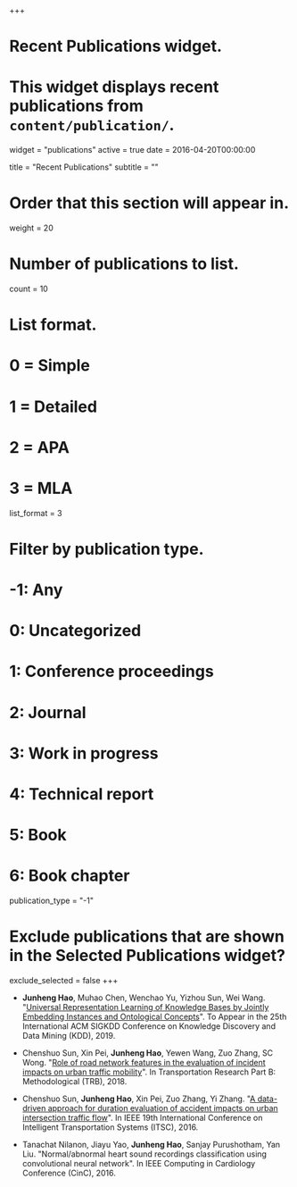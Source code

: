 +++
# Recent Publications widget.
# This widget displays recent publications from `content/publication/`.
widget = "publications"
active = true
date = 2016-04-20T00:00:00

title = "Recent Publications"
subtitle = ""

# Order that this section will appear in.
weight = 20

# Number of publications to list.
count = 10

# List format.
#   0 = Simple
#   1 = Detailed
#   2 = APA
#   3 = MLA
list_format = 3

# Filter by publication type.
# -1: Any
#  0: Uncategorized
#  1: Conference proceedings
#  2: Journal
#  3: Work in progress
#  4: Technical report
#  5: Book
#  6: Book chapter
publication_type = "-1"

# Exclude publications that are shown in the Selected Publications widget?
exclude_selected = false
+++


* **Junheng Hao**, Muhao Chen, Wenchao Yu, Yizhou Sun, Wei Wang. "[Universal Representation Learning of Knowledge Bases by Jointly Embedding Instances and Ontological Concepts](https://www.haojunheng.com/files/pubs/KDD19-JOIE.pdf)". To Appear in the 25th International ACM SIGKDD Conference on Knowledge Discovery and Data Mining (KDD), 2019. 

* Chenshuo Sun, Xin Pei, **Junheng Hao**, Yewen Wang, Zuo Zhang, SC Wong. "[Role of road network features in the evaluation of incident impacts on urban traffic mobility](https://ucelinks.cdlib.org/sfx_local?sid=google&auinit=C&aulast=Sun&atitle=Role+of+road+network+features+in+the+evaluation+of+incident+impacts+on+urban+traffic+mobility&id=doi:10.1016/j.trb.2018.08.013&title=Transportation+research.+Part+B:+methodological&volume=117&date=2018&spage=101&issn=0191-2615)". In Transportation Research Part B: Methodological (TRB), 2018. 

* Chenshuo Sun, **Junheng Hao**, Xin Pei, Zuo Zhang, Yi Zhang. "[A data-driven approach for duration evaluation of accident impacts on urban intersection traffic flow](http://or.nsfc.gov.cn/bitstream/00001903-5/518043/1/991339858.pdf)". In IEEE 19th International Conference on Intelligent Transportation Systems (ITSC), 2016.

* Tanachat Nilanon, Jiayu Yao, **Junheng Hao**, Sanjay Purushotham, Yan Liu. "Normal/abnormal heart sound recordings classification using convolutional neural network". In IEEE Computing in Cardiology Conference (CinC), 2016.

